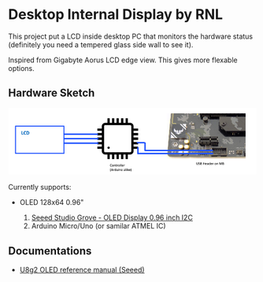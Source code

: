 # Desktop Internal Display by RNL

This project put a LCD inside desktop PC that monitors the hardware status (definitely you need a tempered glass side wall to see it). 

Inspired from Gigabyte Aorus LCD edge view. This gives more flexable options. 


## Hardware Sketch

![Hardware Sketch](/images/sketch.png)

Currently supports:

* OLED 128x64 0.96" 

    1. [Seeed Studio Grove - OLED Display 0.96 inch I2C](https://wiki.seeedstudio.com/Grove-OLED_Display_0.96inch/)
    2. Arduino Micro/Uno (or samilar ATMEL IC)


## Documentations

* [U8g2 OLED reference manual (Seeed)](https://github.com/olikraus/u8g2/wiki/u8g2reference#drawbitmap)